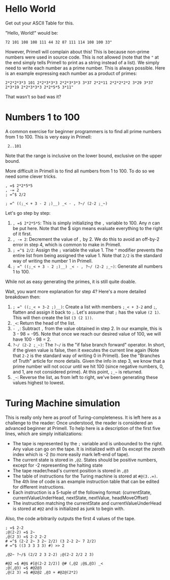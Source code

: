# Hello World

Get out your ASCII Table for this.

"Hello, World!" would be:

    72 101 108 108 111 44 32 87 111 114 108 100 33"

However, Primell will complain about this! This is because non-prime numbers were used in source code. This is not allowed (note that the `"` at the end simply tells Primell to print as a string instead of a list). We simply need to write each number as a prime number. This is always possible. Here is an example expressing each number as a product of primes:

    2*2*2*3*3 101 2*2*3*3*3 2*2*3*3*3 3*37 2*2*11 2*2*2*2*2 3*29 3*37 2*3*19 2*2*3*3*3 2*2*5*5 3*11"

That wasn't so bad was it?

# Numbers 1 to 100

A common exercise for beginner programmers is to find all prime numbers from 1 to 100. This is very easy in Primell:

     2..101

Note that the range is inclusive on the lower bound, exclusive on the upper bound.

More difficult in Primell is to find all numbers from 1 to 100. To do so we need some clever tricks.

	, =$ 2*2*5*5
	, -= 2
	; =^$ 2/2

	; =^ ((;_< + 3 - 2 ;)__) _< - , ?~/ (2-2 ;_~)

Let's go step by step:

 1. `, =$ 2*2*5*5`: This is simply initializing the `,` variable to 100. Any *n* can be put here. Note that the $ sign means evaluate everything to the right of it first.
 2. `, -= 2`: Decrement the value of `,` by 2. We do this to avoid an off-by-2 error in step 4, which is common to make in Primell.
 3. `; =^$ 2/2`: Assign the `;` variable the value 1. The `^` modifier prevents the entire list from being assigned the value 1. Note that `2/2` is the standard way of writing the number 1 in Primell. 
 4. `; =^ ((;_< + 3 - 2 ;)__) _< - , ?~/ (2-2 ;_~)`: Generate all numbers 1 to 100.

While not as easy generating the primes, it is still quite doable.

Wait, you want more explanation for step 4? Here's a more detailed breakdown then:

 1. `; =^ ((;_< + 3-2 ;)__)`: Create a list with members `;_< + 3-2` and `;`, flatten and assign it back to `;`. Let's assume that `;` has the value `(2 1)`. This will then create the list `(3 (2 1))`.
 2. `_<`: Return the head of the list.
 3. `- ,`: Subtract `,` from the value obtained in step 2. In our example, this is 3 - 98 = -95. Note that once we reach our desired value of 100, we will have 100 - 98 = 2.
 4. `?~/ (2-2 ;_~)`: The `?~/` is the "if false branch forward" operator. In short, if the given value is false, then it executes the current line again (Note that `2-2` is the standard way of writing 0 in Primell). See the "Branches of Truth" article for more details. Given the info in step 3, we know that a prime number will not occur until we hit 100 (since negative numbers, 0, and 1, are not considered prime). At this point, `;_~` is returned. 
 5. `_~`: Reverse the list, as from left to right, we've been generating these values highest to lowest.


# Turing Machine simulation

This is really only here as proof of Turing-completeness. It is left here as a challenge to the reader: Once understood, the reader is considered an advanced beginner at Primell. To help here is a description of the first five lines, which are simply initializations:
 
 - The tape is represented by the `;` variable and is unbounded to the right. Any value can go on the tape. It is initialized with all 0s except the zeroth index which is -2 (to more easily mark left-end of tape).
 - The current state is stored in `,@2`. States should be positive numbers, except for -2 representing the halting state
 - The tape reader/head's current position is stored in `,@3`
 - The table of instructions for the Turing machine is stored at `#@(3..∞)`. The 4th line of code is an example instruction table that can be edited for different instructions.
 - Each instruction is a 5-tuple of the following format: (currentState, currentValueUnderHead, nextState, nextValue, headMoveOffset)
 - The instruction matching the currentState and currentValueUnderHead is stored at `#@2` and is initialized as junk to begin with.

Also, the code arbitrarily outputs the first 4 values of the tape.
 

	; =$ 2-2
	;@(2-2) =$ 2~
	,@(2 3) =$ 2-2 2-2
	# =^$ (2-2 2~ 3 2~ 2/2) (3 2-2 2~ 7 2/2)
	# =^$ ((3 3 3 3 3) #) >> 2
	
	,@2~ ?~/$ (2/2 2 3 2-2) ;@(2-2 2/2 2 3)
	
	#@2 =$ #@$ #[@(2-2 2/2)] @# (,@2 ;@$,@3) _<
	;@(,@3) =$ #@2@3
	,@(2 3) =$ #@2@2 ,@3 + #@2@(2*2)
